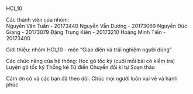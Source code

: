 HCI_10

Các thành viên của nhóm: <br>
Nguyễn Văn Tuấn - 20173440
Nguyễn Vẵn Dương - 20173069
Nguyễn Đức Giang - 20173079
Đặng Trung Kiên - 20173210
Hoàng Minh Tiến - 20173400



Giới thiệu: nhóm HCI_10 - môn “Giao diện và trải nghiệm người dùng”

Các chức năng của hệ thống:
Học gõ tốc ký (cuối mỗi bài có kiểm tra)
Luyện gõ tốc ký
Thống kê
Từ điển
Chuyển đổi kí tự
Soạn thảo

Cảm ơn cô và các bạn đã theo dõi. Chúc mọi người luôn vui vẻ và hạnh phúc
